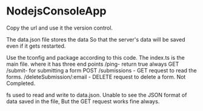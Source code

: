 # NodejsConsoleApp

Copy the url and use it the version control.

The data.json file stores the data So that the server's data will be saved even if it gets restarted.

Use the tconfig and package according to this code.
The index.ts is the main file. where it has three end points
/ping- return true always GET
/submit- for submitting a form POST
/submissions -  GET request to read the forms.
/deleteSubmission/:email - DELETE request to delete a form. Not Completed.

fs used to read and write to data.json.
Unable to see the JSON format of data saved in the file, But the GET request works fine always.



